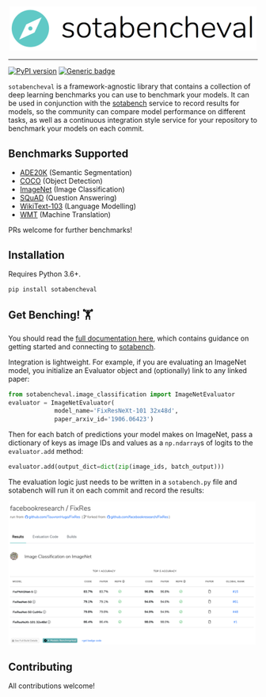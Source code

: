 <p align="center"><img width=500 src="/docs/docs/img/sotabencheval.png"></p>

--------------------------------------------------------------------------------

[![PyPI version](https://badge.fury.io/py/sotabencheval.svg)](https://badge.fury.io/py/sotabencheval) [![Generic badge](https://img.shields.io/badge/Documentation-Here-<COLOR>.svg)](https://sotagents.github.io/sotabench-eval/)

`sotabencheval` is a framework-agnostic library that contains a collection of deep learning benchmarks you can use to benchmark your models. It can be used in conjunction with the [sotabench](https://www.sotabench.com) service to record results for models, so the community can compare model performance on different tasks, as well as a continuous integration style service for your repository to benchmark your models on each commit.

## Benchmarks Supported

- [ADE20K](https://sotagents.github.io/sotabench-eval/ade20k/) (Semantic Segmentation)
- [COCO](https://sotagents.github.io/sotabench-eval/coco/) (Object Detection)
- [ImageNet](https://sotagents.github.io/sotabench-eval/imagenet/) (Image Classification)
- [SQuAD](https://sotagents.github.io/sotabench-eval/squad/) (Question Answering)
- [WikiText-103](https://sotagents.github.io/sotabench-eval/wikitext103/) (Language Modelling)
- [WMT](https://sotagents.github.io/sotabench-eval/wmt/) (Machine Translation)

PRs welcome for further benchmarks! 

## Installation

Requires Python 3.6+. 

```bash
pip install sotabencheval
```

## Get Benching! 🏋️

You should read the [full documentation here](https://sotagents.github.io/sotabench-eval/index.html), which contains guidance on getting started and connecting to [sotabench](https://www.sotabench.com).

Integration is lightweight. For example, if you are evaluating an ImageNet model, you initialize an Evaluator object and (optionally) link to any linked paper:

```python
from sotabencheval.image_classification import ImageNetEvaluator
evaluator = ImageNetEvaluator(
             model_name='FixResNeXt-101 32x48d',
             paper_arxiv_id='1906.06423')
```

Then for each batch of predictions your model makes on ImageNet, pass a dictionary of keys as image IDs and values as a `np.ndarray`s of logits to the `evaluator.add` method:

```python
evaluator.add(output_dict=dict(zip(image_ids, batch_output)))
```

The evaluation logic just needs to be written in a `sotabench.py` file and sotabench will run it on each commit and record the results:

<a href="https://sotabench.com/user/htvr/repos/TouvronHugo/FixRes#latest-results"><img width=500 src="/docs/docs/img/results.png"></a>

## Contributing

All contributions welcome!



